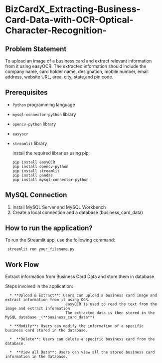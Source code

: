 # BizCardX_Extracting-Business-Card-Data-with-OCR-Optical-Character-Recognition-

## Problem Statement
  To upload an image of a business card and extract relevant information from it using easyOCR. The extracted information should include the company name, card holder name, designation, mobile number, email address,   website URL, area, city, state,and pin code.

## Prerequisites
- `Python` programming language
- `mysql-connector-python` library
- `opencv-python` library
- `easyocr`
- `streamlit` library

  install the required libraries using pip:
   ```
   pip install easyOCR
   pip install opencv-python
   pip install streamlit
   pip install pandas 
   pip install mysql-connector-python

   ```

## MySQL Connection

1. Install MySQL Server and MySQL Workbench
2. Create a local connection and a database (business_card_data)

## How to run the application?
To run the Streamlit app, use the following command:

  ```
   streamlit run your_filename.py 
   ```

## Work Flow
Extract information from Business Card Data and store them in database

Steps involved in the application:

      * **Upload & Extract**: Users can upload a business card image and extract information from it using OCR. 
                               easyOCR is used to read the text from the image and extract information.
                               The extracted data is then stored in the MySQL database _(**business_card_data**)
                               
      * **Modify**: Users can modify the information of a specific business card stored in the database.
      
      *  **Delete**: Users can delete a specific business card from the database.
      
      *  **View all Data**: Users can view all the stored business card information in the database.
